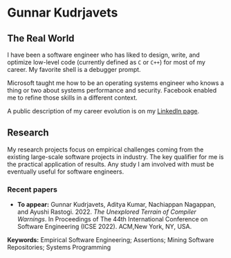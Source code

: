 # Gunnar Kudrjavets

## The Real World
I have been a software engineer who has liked to design, write, and
optimize low-level code (currently defined as `C` or `C++`) for most
of my career. My favorite shell is a debugger prompt.

Microsoft taught me how to be an operating systems engineer who knows
a thing or two about systems performance and security.
Facebook enabled me to refine those skills in a different context.

A public description of my career evolution is on my
[LinkedIn page](https://www.linkedin.com/in/gunnarku/).

## Research
My research projects focus on empirical challenges coming from
the existing large-scale software projects in industry.
The key qualifier for me is the practical application of results.
Any study I am involved with must be eventually useful for software engineers.

### Recent papers

- **To appear:** Gunnar Kudrjavets, Aditya Kumar, Nachiappan Nagappan, and Ayushi Rastogi. 2022. *The Unexplored Terrain of Compiler Warnings*. In Proceedings of The 44th International Conference on Software Engineering (ICSE 2022). ACM,New York, NY, USA.

**Keywords:** Empirical Software Engineering; Assertions; Mining Software Repositories; Systems Programming